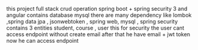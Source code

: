 this project full stack crud operation spring boot + spring security 3
 and angular  contains database mysql there are many dependency
 like lombok ,spring data jpa , jsonwebtoken , spring web, mysql , 
  spring security
 contains 3 entities student,  course , user this for security
 the user cant access endpoint without create email
  after that he have email + jwt token 
 now he can access endpoint 
 
 